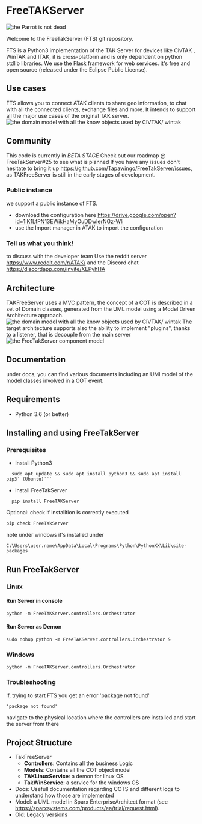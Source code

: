 # FreeTAKServer

![the Parrot is not dead](https://github.com/Tapawingo/FreeTakServer/blob/master/docs/FreeTakServer%20specs/FreeTakServerLogo.png?raw=true)

Welcome to the FreeTakServer (FTS) git repository.

FTS  is a Python3 implementation of the TAK Server for devices like CivTAK , WinTAK and ITAK, it is cross-platform and is only dependent on python stdlib libraries. We use the Flask framework for web services. 
it's free and open source  (released under the Eclipse Public License).

## Use cases
FTS allows you to connect ATAK clients to share geo information, to chat with all the connected clients, exchange files and more.
It intends to support all the major use cases of the original TAK server.
![the domain model with all the know objects used by CIVTAK/ wintak](https://github.com/Tapawingo/TAKlib/blob/master/docs/FreeTakServer%20specs/FreeTak%20Use%20Case%20model.png?raw=true)

## Community 
This code is currently in *BETA STAGE*
Check out our roadmap @ FreeTakServer#25 to see what is planned
If you have any issues don't hesitate to bring it up https://github.com/Tapawingo/FreeTakServer/issues,  as TAKFreeServer is still in the early stages of development.

### Public instance
we support a public instance of FTS.
- download the configuration here
https://drive.google.com/open?id=1IK1LfPN13EWikHaMyOuDDwIerNGz-Wli
- use the Import manager in ATAK to import the configuration

### Tell us what you think!
to discuss with the developer team
Use the reddit server 
https://www.reddit.com/r/ATAK/ 
and the Discord chat
https://discordapp.com/invite/XEPyhHA


## Architecture
TAKFreeServer uses a MVC pattern, the concept of a COT is described in a set of Domain classes, generated  from the UML model using a Model Driven Architecture approach.
![the domain model with all the know objects used by CIVTAK/ wintak](https://github.com/Tapawingo/TAKlib/blob/master/docs/FreeTakServer%20specs/FreeTAKServer%20Model.png?raw=true)
The target architecture supports also the ability to implement "plugins", thanks to a listener, that is decouple from the main server
![the FreeTakServer component model](https://github.com/Tapawingo/TAKlib/blob/master/docs/FreeTakServer%20specs/FreeTakServerComponents.png?raw=true)


## Documentation
under docs, you can find various documents including an UMl model of the model classes involved in a COT event.

## Requirements
- Python  3.6 (or better)

## Installing and using FreeTakServer
### Prerequisites
- Install Python3
```
  sudo apt update && sudo apt install python3 && sudo apt install pip3` (Ubuntu)```
 ```
- install FreeTakServer

```
  pip install FreeTAKServer
```

Optional: check if installtion is correctly executed
```
pip check FreeTakServer 
```

note under windows it's installed under
```
C:\Users\user.name\AppData\Local\Programs\Python\PythonXX\Lib\site-packages
```

## Run FreeTakServer

### Linux

#### Run Server in console

```
python -m FreeTAKServer.controllers.Orchestrator
```

#### Run Server as Demon

```
sudo nohup python -m FreeTAKServer.controllers.Orchestrator &
```

### Windows
```
python -m FreeTAKServer.controllers.Orchestrator
```
### Troubleshooting
if, trying to start FTS you get an error 'package not found'
```
'package not found'
```
navigate to the physical location where the controllers are installed and start the server from there

##  Project Structure
- TakFreeServer
  - **Controllers**: Contains all the business Logic
  - **Models**: Contains all the COT object model
  - **TAKLinuxService**:   a demon for linux OS
  -  **TakWinService**: a service for the windows OS
- Docs: Usefull documentation regarding COTS and different logs to understand how those are implemented
- Model: a UML model in Sparx EnterpriseArchitect format (see https://sparxsystems.com/products/ea/trial/request.html).
- Old: Legacy versions
